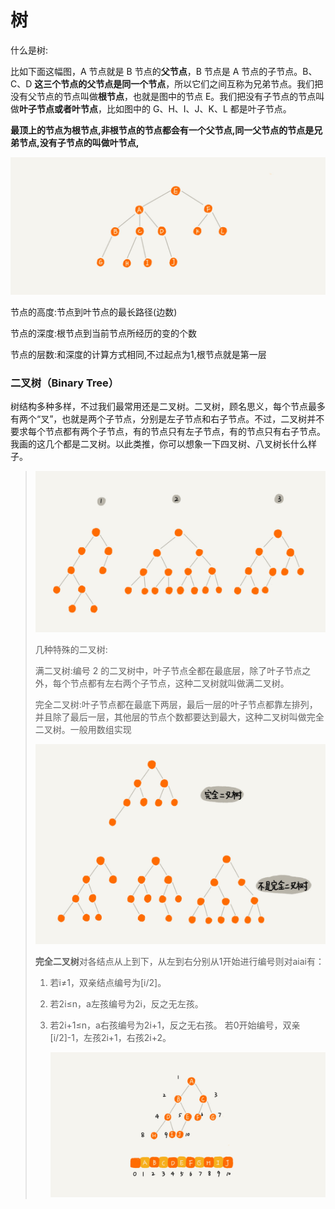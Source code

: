 # 树

什么是树:

比如下面这幅图，A 节点就是 B 节点的**父节点**，B 节点是 A 节点的子节点。B、C、D **这三个节点的父节点是同一个节点**，所以它们之间互称为兄弟节点。我们把没有父节点的节点叫做**根节点**，也就是图中的节点 E。我们把没有子节点的节点叫做**叶子节点或者叶节点**，比如图中的 G、H、I、J、K、L 都是叶子节点。

**最顶上的节点为根节点,非根节点的节点都会有一个父节点,同一父节点的节点是兄弟节点,没有子节点的叫做叶节点,**

![img](https://raw.githubusercontent.com/Nocye/ImageBed/master/20200917163344.jpeg)

节点的高度:节点到叶节点的最长路径(边数)

节点的深度:根节点到当前节点所经历的变的个数

节点的层数:和深度的计算方式相同,不过起点为1,根节点就是第一层

### 二叉树（Binary Tree）

树结构多种多样，不过我们最常用还是二叉树。二叉树，顾名思义，每个节点最多有两个“叉”，也就是两个子节点，分别是左子节点和右子节点。不过，二叉树并不要求每个节点都有两个子节点，有的节点只有左子节点，有的节点只有右子节点。我画的这几个都是二叉树。以此类推，你可以想象一下四叉树、八叉树长什么样子。



> ![img](Image/09c2972d56eb0cf67e727deda0e9412b.jpg)
>
> 几种特殊的二叉树:
>
> 满二叉树:编号 2 的二叉树中，叶子节点全都在最底层，除了叶子节点之外，每个节点都有左右两个子节点，这种二叉树就叫做满二叉树。
>
> 完全二叉树:叶子节点都在最底下两层，最后一层的叶子节点都靠左排列，并且除了最后一层，其他层的节点个数都要达到最大，这种二叉树叫做完全二叉树。一般用数组实现
>
> ![img](Image/18413c6597c2850b75367393b401ad60.jpg)
>
> **完全二叉树**对各结点从上到下，从左到右分别从1开始进行编号则对aiai有：
>
> 1. 若i≠1，双亲结点编号为[i/2]。
>
> 2. 若2i≤n，a左孩编号为2i，反之无左孩。
>
> 3. 若2i+1≤n，a右孩编号为2i+1，反之无右孩。
>    若0开始编号，双亲[i/2]-1，左孩2i+1，右孩2i+2。
>
>    ![img](Image/14eaa820cb89a17a7303e8847a412330.jpg)



